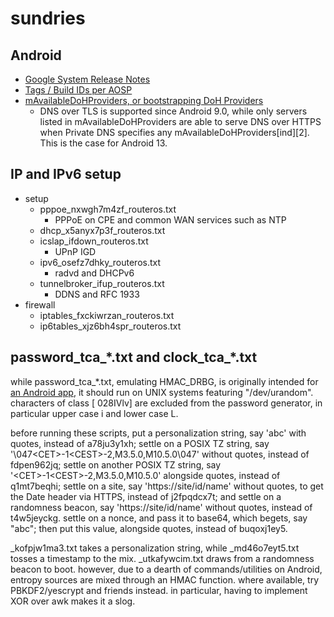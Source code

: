 sundries
=========================================
Android
-----------------------------------------
+ [Google System Release Notes](https://support.google.com/product-documentation/answer/14343500)
+ [Tags / Build IDs per AOSP](https://source.android.com/docs/setup/reference/build-numbers)
+ [mAvailableDoHProviders, or bootstrapping DoH Providers](https://android.googlesource.com/platform/packages/modules/DnsResolver/+/refs/tags/android-14.0.0_r21/PrivateDnsConfiguration.h#250)
  + DNS over TLS is supported since Android 9.0, while only servers listed in mAvailableDoHProviders are able to serve DNS over HTTPS when Private DNS specifies any mAvailableDoHProviders\[ind\]\[2\]. This is the case for Android 13.

IP and IPv6 setup
-----------------------------------------
+ setup
  + pppoe_nxwgh7m4zf_routeros.txt
    + PPPoE on CPE and common WAN services such as NTP
  + dhcp_x5anyx7p3f_routeros.txt
  + icslap_ifdown_routeros.txt
    + UPnP IGD
  + ipv6_osefz7dhky_routeros.txt
    + radvd and DHCPv6
  + tunnelbroker_ifup_routeros.txt
    + DDNS and RFC 1933
+ firewall
  + iptables_fxckiwrzan_routeros.txt
  + ip6tables_xjz6bh4spr_routeros.txt

password_tca_\*.txt and clock_tca_\*.txt
-----------------------------------------
while password_tca_\*.txt, emulating HMAC_DRBG, is originally intended for
[an Android app](https://github.com/chrisgch/tca),
it should run on UNIX systems featuring "/dev/urandom".
characters of class \[ 028IVlv\] are excluded
from the password generator, in particular upper case i and lower case L.

before running these scripts,
put a personalization string, say 'abc' with quotes,
instead of a78ju3y1xh;
settle on a POSIX TZ string, say '\\047\<CET\>-1\<CEST\>-2,M3.5.0,M10.5.0\\047'
without quotes, instead of fdpen962jq;
settle on another POSIX TZ string, say '\<CET\>-1\<CEST\>-2,M3.5.0,M10.5.0'
alongside quotes, instead of q1mt7beqhi;
settle on a site, say 'https://site/id/name' without quotes,
to get the Date header via HTTPS, instead of j2fpqdcx7t; and
settle on a randomness beacon, say 'https://site/id/name' without quotes,
instead of t4w5jeyckg. settle on a nonce, and pass it to base64, which begets,
say "abc"; then put this value, alongside quotes, instead of buqoxj1ey5.

_kofpjw1ma3.txt takes a personalization string, while _md46o7eyt5.txt tosses a
timestamp to the mix. _utkafywcim.txt draws from a randomness beacon to boot.
however, due to a dearth of commands/utilities on Android, entropy sources are
mixed through an HMAC function. where available, try PBKDF2/yescrypt and friends
instead. in particular, having to implement XOR over awk makes it a slog.
